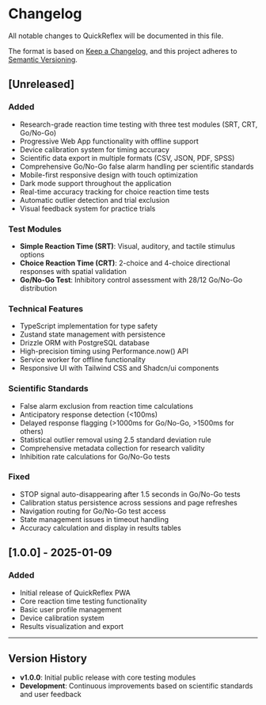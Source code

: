 # Changelog

All notable changes to QuickReflex will be documented in this file.

The format is based on [Keep a Changelog](https://keepachangelog.com/en/1.0.0/),
and this project adheres to [Semantic Versioning](https://semver.org/spec/v2.0.0.html).

## [Unreleased]

### Added
- Research-grade reaction time testing with three test modules (SRT, CRT, Go/No-Go)
- Progressive Web App functionality with offline support
- Device calibration system for timing accuracy
- Scientific data export in multiple formats (CSV, JSON, PDF, SPSS)
- Comprehensive Go/No-Go false alarm handling per scientific standards
- Mobile-first responsive design with touch optimization
- Dark mode support throughout the application
- Real-time accuracy tracking for choice reaction time tests
- Automatic outlier detection and trial exclusion
- Visual feedback system for practice trials

### Test Modules
- **Simple Reaction Time (SRT)**: Visual, auditory, and tactile stimulus options
- **Choice Reaction Time (CRT)**: 2-choice and 4-choice directional responses with spatial validation
- **Go/No-Go Test**: Inhibitory control assessment with 28/12 Go/No-Go distribution

### Technical Features
- TypeScript implementation for type safety
- Zustand state management with persistence
- Drizzle ORM with PostgreSQL database
- High-precision timing using Performance.now() API
- Service worker for offline functionality
- Responsive UI with Tailwind CSS and Shadcn/ui components

### Scientific Standards
- False alarm exclusion from reaction time calculations
- Anticipatory response detection (<100ms)
- Delayed response flagging (>1000ms for Go/No-Go, >1500ms for others)
- Statistical outlier removal using 2.5 standard deviation rule
- Comprehensive metadata collection for research validity
- Inhibition rate calculations for Go/No-Go tests

### Fixed
- STOP signal auto-disappearing after 1.5 seconds in Go/No-Go tests
- Calibration status persistence across sessions and page refreshes
- Navigation routing for Go/No-Go test access
- State management issues in timeout handling
- Accuracy calculation and display in results tables

## [1.0.0] - 2025-01-09

### Added
- Initial release of QuickReflex PWA
- Core reaction time testing functionality
- Basic user profile management
- Device calibration system
- Results visualization and export

---

## Version History

- **v1.0.0**: Initial public release with core testing modules
- **Development**: Continuous improvements based on scientific standards and user feedback